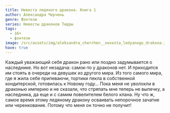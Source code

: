 ```yaml
---
title: Невеста ледяного дракона. Книга 1
author: Александра Черчень
genre: Фэнтези
series: Невесты драконов Тирры
tags:
  - 16+
  - фэнтези
image: /src/assets/img/aleksandra_cherchen__nevesta_ledyanogo_drakona.jpeg
have: true
---
```

Каждый уважающий себя дракон рано или поздно задумывается о наследнике. Но вот незадача: самок-то у драконов нет. И приходится им стоять в очереди на девушек из другого мира. Из того самого мира, где я жила себе припеваючи, тортики пекла в собственной кондитерской, готовилась к Новому году… Пока меня не уволокли в драконью империю и не сказали, что стряпать мне теперь не выпечку, а наследника, да еще и с самим повелителем белого клана. Ну что ж, самое время этому ледяному дракону осваивать непорочное зачатие или черенкование. Потому что меня он точно не получит!
